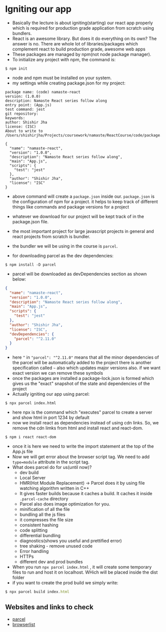 # Igniting our app
- Basically the lecture is about igniting(starting) our react app properly which is required for production grade application from scratch using bundlers.
- React is an awesome library. But does it do everything on its own? The answer is no. There are whole lot of libraries/packages which complement react to build production grade, awesome web apps
- These packages are managed by npm(not node package manager).
- To initialize any project with npm, the command is:
```shell
$ npm init
```
- node and npm must be installed on your system.
- my settings while creating package.json for my project:
```shell
package name: (code) namaste-react
version: (1.0.0) 
description: Namaste React series follow along
entry point: (App.js) 
test command: jest
git repository: 
keywords: 
author: Shishir Jha
license: (ISC) 
About to write to /Users/shishirjha/Projects/coursework/namaste/ReactCourse/code/package.json:

{
  "name": "namaste-react",
  "version": "1.0.0",
  "description": "Namaste React series follow along",
  "main": "App.js",
  "scripts": {
    "test": "jest"
  },
  "author": "Shishir Jha",
  "license": "ISC"
}
```

- above command will create a `package.json` inside our. `package.json` is the configuration of npm for a project. it helps to keep track of different things like commands and package versions for a project

- whatever we download for our project will be kept track of in the package.json file.

- the most important project for large javascript projects in general and react projects from scratch is  bundler.
- the bundler we will be using in the course is `parcel`.
- for downloading parcel as the dev dependencies:
```shell
$ npm install -D parcel
```
- parcel will be downloaded as devDependencies section as shown below:
```json
{
  "name": "namaste-react",
  "version": "1.0.0",
  "description": "Namaste React series follow along",
  "main": "App.js",
  "scripts": {
    "test": "jest"
  },
  "author": "Shishir Jha",
  "license": "ISC",
  "devDependencies": {
    "parcel": "^2.11.0"
  }
}
```
- here `^` in `"parcel": "^2.11.0"` means that all the minor dependencies of the parcel will be automatically added to the project there is another specification called `~` also which updates major versions also. if we want exact version we can remove these symbols
- once the packages are installed a package-lock.json is formed which gives us the "exact" snapshot of the state and dependencies of the project
- Actually igniting our app using parcel:
```shell
$ npx parcel index.html
```
- here npx is the command which "executes" parcel to create a server and show html in port 1234 by default
- now we install react as dependencies instead of using cdn links. So, we remove the cdn limks from html and install react and react-dom.
```shell
$ npm i react react-dom
```
- once it is here we need to write the import statement at the top of the App.js file
- Now we will get error about the browser script tag. We need to add `type=module` attribute in the script tag. 
- What does parcel do for us(until now)?
  - dev build
  - Local Server
  - HMR(Hot Module Replacement) -> Parcel does it by using file watching algorithm written in C++
  - It gives faster builds because it caches a build. It caches it inside `.parcel-cache` directory
  - Parcel also does image optimization for you.
  - minification of all the file
  - bundling all the js files
  - it compresses the file size
  - consistent hashing
  - code splitting
  - differential bundling 
  - diagnostics(shows you useful and prettified error)
  - tree shaking - remove unused code
  - Error handling
  - HTTPs
  - different dev and prod bundles
- When you run `npx parcel index.html` , it will create some temporary files to run and host it on localhost. WHich will be placed inside the dist folder
- if you want to create the prod build we simply write:
```js
$ npx parcel build index.html
```

## Websites and links to check
- [parcel](https://parceljs.org/docs/)
- [browserlist](https://browserslist.dev/)